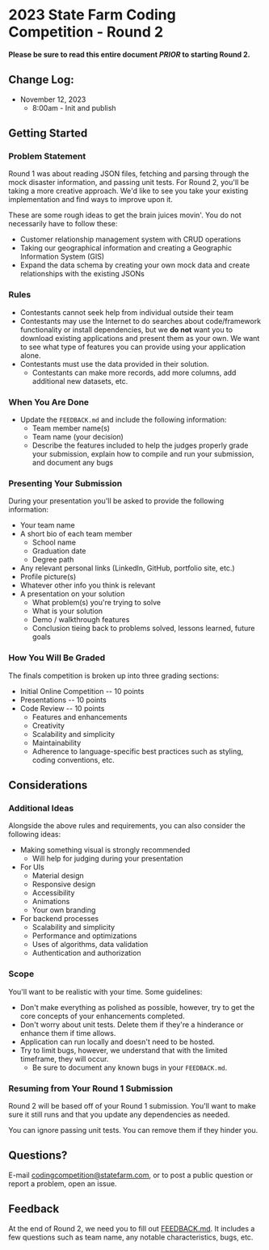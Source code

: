 # 2023 State Farm Coding Competition - Round 2

**Please be sure to read this entire document *PRIOR* to starting Round 2.**

## Change Log:

- November 12, 2023
    - 8:00am - Init and publish

## Getting Started

### Problem Statement

Round 1 was about reading JSON files, fetching and parsing through the mock disaster information, and passing unit tests. For Round 2, you'll be taking a more creative approach. We'd like to see you take your existing implementation and find ways to improve upon it.

These are some rough ideas to get the brain juices movin'. You do not necessarily have to follow these:

- Customer relationship management system with CRUD operations
- Taking our geographical information and creating a Geographic Information System (GIS)
- Expand the data schema by creating your own mock data and create relationships with the existing JSONs

### Rules

- Contestants cannot seek help from individual outside their team
- Contestants may use the Internet to do searches about code/framework functionality or install dependencies, but we **do not** want you to download existing applications and present them as your own. We want to see what type of features you can provide using your application alone.
- Contestants must use the data provided in their solution.
    - Contestants can make more records, add more columns, add additional new datasets, etc.

### When You Are Done

- Update the `FEEDBACK.md` and include the following information:
    - Team member name(s)
    - Team name (your decision)
    - Describe the features included to help the judges properly grade your submission, explain how to compile and run your submission, and document any bugs

### Presenting Your Submission

During your presentation you'll be asked to provide the following information:

- Your team name
- A short bio of each team member
    - School name
    - Graduation date
    - Degree path
- Any relevant personal links (LinkedIn, GitHub, portfolio site, etc.)
- Profile picture(s)
- Whatever other info you think is relevant
- A presentation on your solution
    - What problem(s) you're trying to solve
    - What is your solution
    - Demo / walkthrough features
    - Conclusion tieing back to problems solved, lessons learned, future goals

### How You Will Be Graded

The finals competition is broken up into three grading sections:

- Initial Online Competition -- 10 points
- Presentations -- 10 points
- Code Review -- 10 points
    - Features and enhancements
    - Creativity
    - Scalability and simplicity
    - Maintainability
    - Adherence to language-specific best practices such as styling, coding conventions, etc.

## Considerations

### Additional Ideas

Alongside the above rules and requirements, you can also consider the following ideas:

- Making something visual is strongly recommended
    - Will help for judging during your presentation
- For UIs
    - Material design
    - Responsive design
    - Accessibility
    - Animations
    - Your own branding
- For backend processes
    - Scalability and simplicity
    - Performance and optimizations
    - Uses of algorithms, data validation
    - Authentication and authorization

### Scope

You'll want to be realistic with your time. Some guidelines:

- Don't make everything as polished as possible, however, try to get the core concepts of your enhancements completed.
- Don't worry about unit tests. Delete them if they're a hinderance or enhance them if time allows.
- Application can run locally and doesn't need to be hosted.
- Try to limit bugs, however, we understand that with the limited timeframe, they will occur.
    - Be sure to document any known bugs in your `FEEDBACK.md`.

### Resuming from Your Round 1 Submission

Round 2 will be based off of your Round 1 submission. You'll want to make sure it still runs and that you update any dependencies as needed.

You can ignore passing unit tests. You can remove them if they hinder you.

## Questions?

E-mail [codingcompetition@statefarm.com](mailto:codingcompetition@statefarm.com), or to post a public question or report a problem, open an issue.

## Feedback

At the end of Round 2, we need you to fill out [FEEDBACK.md](./FEEDBACK.md). It includes a few questions such as team name, any notable characteristics, bugs, etc. 
